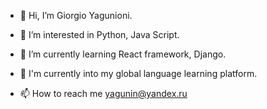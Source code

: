 - 👋 Hi, I’m Giorgio  Yagunioni. 
- 👀 I’m interested in Python, Java Script.
- 🌱 I’m currently learning React framework, Django.
- 🌱 I'm currently into my global language learning platform.

- 📫 How to reach me yagunin@yandex.ru

<!---
georgeyagunin/georgeyagunin is a ✨ special ✨ repository because its `README.md` (this file) appears on your GitHub profile.
You can click the Preview link to take a look at your changes.
--->
